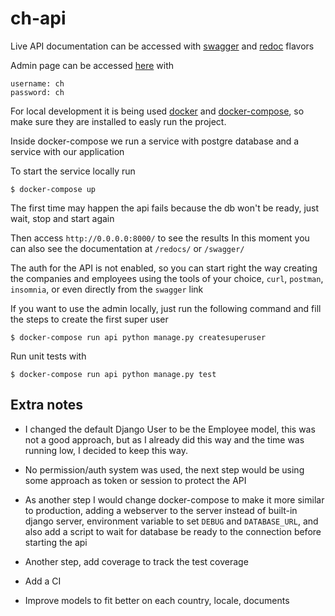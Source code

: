 # ch-api

Live API documentation can be accessed with [swagger](https://chapi.herokuapp.com/swagger/) and [redoc](https://chapi.herokuapp.com/redoc/) flavors

Admin page can be accessed [here](https://chapi.herokuapp.com/admin/login/) with

```
username: ch
password: ch
```

For local development it is being used [docker](https://www.docker.com/) and [docker-compose](https://docs.docker.com/compose/), so
make sure they are installed to easly run the project.

Inside docker-compose we run a service with postgre database and a service with our application

To start the service locally run

```console
$ docker-compose up
```
The first time may happen the api fails because the db won't be ready, just wait, stop and start again

Then access `http://0.0.0.0:8000/` to see the results
In this moment you can also see the documentation at `/redocs/` or `/swagger/`

The auth for the API is not enabled, so you can start right the way creating the companies and employees using the tools of your choice, `curl`, `postman`, `insomnia`, or even directly from the `swagger` link

If you want to use the admin locally, just run the following command and fill the steps to create the first super user

```console
$ docker-compose run api python manage.py createsuperuser
```

Run unit tests with

```console
$ docker-compose run api python manage.py test
```


## Extra notes
- I changed the default Django User to be the Employee model, this was not a good approach, but as I already did this way and the time was running low, I decided to keep this way.

- No permission/auth system was used, the next step would be using some approach as token or session to protect the API

- As another step I would change docker-compose to make it more similar to production, adding a webserver to the server instead of built-in django server, environment variable to set `DEBUG` and `DATABASE_URL`, and also add a script to wait for database be ready to the connection before starting the api

- Another step, add coverage to track the test coverage

- Add a CI

- Improve models to fit better on each country, locale, documents
